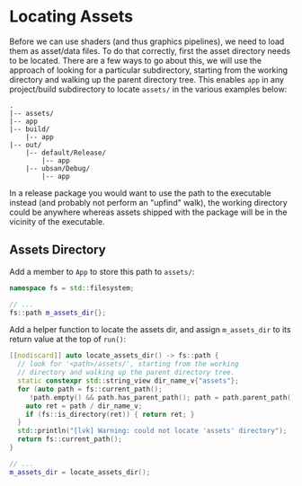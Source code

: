 # Locating Assets

Before we can use shaders (and thus graphics pipelines), we need to load them as asset/data files. To do that correctly, first the asset directory needs to be located. There are a few ways to go about this, we will use the approach of looking for a particular subdirectory, starting from the working directory and walking up the parent directory tree. This enables `app` in any project/build subdirectory to locate `assets/` in the various examples below:

```
.
|-- assets/
|-- app
|-- build/
    |-- app
|-- out/
    |-- default/Release/
        |-- app
    |-- ubsan/Debug/
        |-- app
```

In a release package you would want to use the path to the executable instead (and probably not perform an "upfind" walk), the working directory could be anywhere whereas assets shipped with the package will be in the vicinity of the executable.

## Assets Directory

Add a member to `App` to store this path to `assets/`:

```cpp
namespace fs = std::filesystem;

// ...
fs::path m_assets_dir{};
```

Add a helper function to locate the assets dir, and assign `m_assets_dir` to its return value at the top of `run()`:

```cpp
[[nodiscard]] auto locate_assets_dir() -> fs::path {
  // look for '<path>/assets/', starting from the working
  // directory and walking up the parent directory tree.
  static constexpr std::string_view dir_name_v{"assets"};
  for (auto path = fs::current_path();
     !path.empty() && path.has_parent_path(); path = path.parent_path()) {
    auto ret = path / dir_name_v;
    if (fs::is_directory(ret)) { return ret; }
  }
  std::println("[lvk] Warning: could not locate 'assets' directory");
  return fs::current_path();
}

// ...
m_assets_dir = locate_assets_dir();
```
